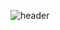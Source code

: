![header](https://capsule-render.vercel.app/api?type=waving&color=1E2836&height=250&section=header&text=Lim%20Hyun&fontSize=70&fontColor=FFFFFF&animation=twinkling)
